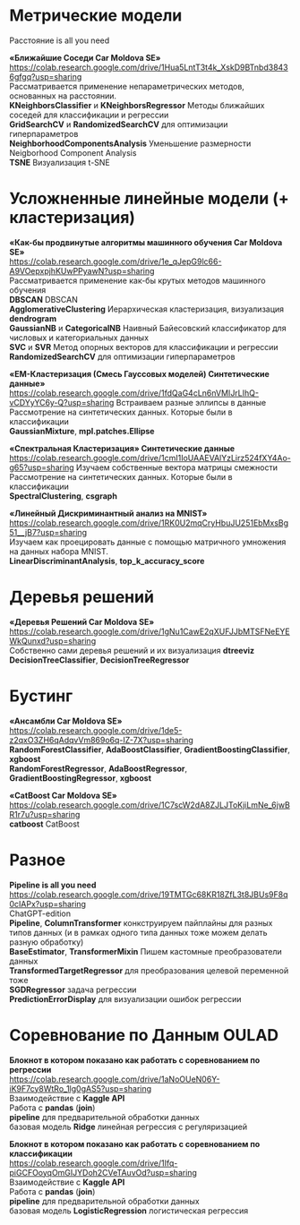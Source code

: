 
# Метрические модели 

Расстояние is all you need

**«Ближайшие Соседи Car Moldova SE»** <br />
https://colab.research.google.com/drive/1Hua5LntT3t4k_XskD9BTnbd38436gfgq?usp=sharing <br /> 
Рассматривается применение непараметрических методов, основанных на расстоянии.<br />
**KNeighborsClassifier** и **KNeighborsRegressor** Методы ближайших соседей для классификации и регрессии <br />
**GridSearchCV** и **RandomizedSearchCV** для оптимизации гиперпараметров <br />
**NeighborhoodComponentsAnalysis** Уменьшение размерности Neigborhood Component Analysis <br />
**TSNE** Визуализация t-SNE <br />


# Усложненные линейные модели (+ кластеризация) 

**«Как-бы продвинутые алгоритмы машинного обучения Car Moldova SE»** <br />
https://colab.research.google.com/drive/1e_qJepG9lc66-A9VOepxpjhKUwPPyawN?usp=sharing <br /> 
Рассматривается применение как-бы крутых методов машинного обучения<br />
**DBSCAN**  DBSCAN <br />
**AgglomerativeClustering** Иерархическая кластеризация, визуализация **dendrogram** <br />
**GaussianNB** и **CategoricalNB** Наивный Байесовский классификатор для числовых и категориальных данных <br />
**SVC** и **SVR** Метод опорных векторов для классификации и регрессии<br />
**RandomizedSearchCV** для оптимизации гиперпараметров <br />

**«EM-Кластеризация (Смесь Гауссовых моделей) Синтетические данные»** <br />
https://colab.research.google.com/drive/1fdQaG4cLn6nVMIJrLIhQ-vCDYyYC6y-Q?usp=sharing
Встраиваем разные эллипсы в данные <br />
Рассмотрение на синтетических данных. Которые были в классификации <br />
**GaussianMixture**, **mpl.patches.Ellipse**

**«Спектральная Кластеризация» Синтетические данные** <br />
https://colab.research.google.com/drive/1cmI1IoUAAEVAlYzLirz524fXY4Ao-g65?usp=sharing
Изучаем собственные вектора матрицы смежности <br />
Рассмотрение на синтетических данных. Которые были в классификации <br />
**SpectralClustering**, **csgraph**

**«Линейный Дискриминантный анализ на MNIST»** <br />
https://colab.research.google.com/drive/1RK0U2mqCryHbuJU251EbMxsBg51__jB7?usp=sharing <br />
Изучаем как проецировать данные с помощью матричного умножения<br />
на данных набора MNIST.  <br />
**LinearDiscriminantAnalysis**, **top_k_accuracy_score**



# Деревья решений
**«Деревья Решений Car Moldova SE»** <br />
https://colab.research.google.com/drive/1gNu1CawE2qXUFJJbMTSFNeEYEWkQunxd?usp=sharing <br /> 
Собственно сами деревья решений и их визуализация **dtreeviz** <br />
**DecisionTreeClassifier**, **DecisionTreeRegressor**

# Бустинг

**«Ансамбли Car Moldova SE»** <br />
https://colab.research.google.com/drive/1de5-z2qxO3ZH6qAdqvVm869o6q-IZ-7X?usp=sharing <br /> 
**RandomForestClassifier**, **AdaBoostClassifier**, **GradientBoostingClassifier**, **xgboost** <br />
**RandomForestRegressor**, **AdaBoostRegressor**, **GradientBoostingRegressor**, **xgboost** <br />

**«CatBoost Car Moldova SE»** <br />
https://colab.research.google.com/drive/1C7scW2dA8ZJLJToKjiLmNe_6jwBR1r7u?usp=sharing <br /> 
**catboost** CatBoost <br />


# Разное
**Pipeline is all you need**<br /> 
https://colab.research.google.com/drive/19TMTGc68KR18ZfL3t8JBUs9F8q0cIAPx?usp=sharing<br /> 
ChatGPT-edition <br /> 
**Pipeline**, **ColumnTransformer** конкструируем пайплайны для разных типов данных (и в рамках одного типа данных тоже можем делать разную обработку) <br />
**BaseEstimator**, **TransformerMixin** Пишем кастомные преобразователи данных <br />
**TransformedTargetRegressor** для преобразования целевой переменной тоже <br />
**SGDRegressor** задача регрессии <br />
**PredictionErrorDisplay** для визуализации ошибок регрессии


# Соревнование по Данным OULAD

**Блокнот в котором показано как работать с соревнованием по регрессии**<br />
https://colab.research.google.com/drive/1aNoOUeN06Y-iK9F7cy8WtRo_1lg0gAS5?usp=sharing<br />
Взаимодействие с **Kaggle API**<br />
Работа с **pandas** (**join**)<br />
**pipeline** для предварительной обработки данных<br />
базовая модель **Ridge**  линейная регрессия с регуляризацией<br />


**Блокнот в котором показано как работать с соревнованием по классификации**<br />
https://colab.research.google.com/drive/1Ifq-piGCFOoyqOmGIJYDoh2CVeTAuvOd?usp=sharing<br />
Взаимодействие с **Kaggle API**<br />
Работа с **pandas** (**join**)<br />
**pipeline** для предварительной обработки данных<br />
базовая модель **LogisticRegression** логистическая регрессия<br />
